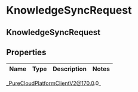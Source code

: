 # KnowledgeSyncRequest

## KnowledgeSyncRequest

## Properties

|Name | Type | Description | Notes|
|------------ | ------------- | ------------- | -------------|



_PureCloudPlatformClientV2@170.0.0_
